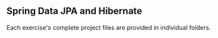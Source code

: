 ## Spring Data JPA and Hibernate
Each exercise's complete project files are provided in individual folders.
